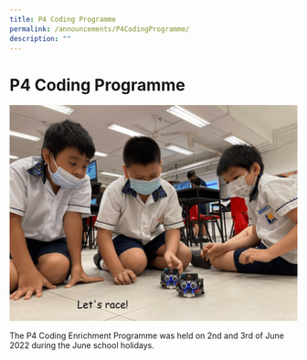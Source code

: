 ```yaml
---
title: P4 Coding Programme
permalink: /announcements/P4CodingProgramme/
description: ""
---
```

# P4 Coding Programme
![](/images/Homepage/3343ba422_3199.png)

The P4 Coding Enrichment Programme was held on 2nd and 3rd of June 2022 during the June school holidays.